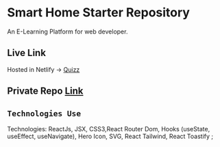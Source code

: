 # Smart Home Starter Repository

An E-Learning Platform for web developer.


## Live Link
Hosted in Netlify -> [Quizz](https://shome-shop.netlify.app/)

## Private Repo [Link](https://github.com/programming-hero-web-course2/b6-quiz-crackerz-rubelrana123)

## `Technologies Use`

Technologies:  ReactJs, JSX, CSS3,React Router Dom,  Hooks (useState, useEffect, useNavigate), Hero Icon, SVG, React Tailwind, React Toastify ; 

